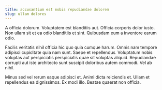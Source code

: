 ```yaml
---
title: accusantium est nobis repudiandae dolorem
slug: ullam dolores
---
```


A officia dolorum. Voluptatem est blanditiis aut. Officia corporis dolor iusto. Non ullam sit et ea odio blanditiis et sint. Quibusdam eum a inventore earum odio.

Facilis veritatis nihil officia hic quo quia cumque harum. Omnis nam tempore adipisci cupiditate quia nam sunt. Saepe et repellendus. Voluptatum nobis voluptas aut perspiciatis perspiciatis quae sit voluptas aliquid. Repudiandae corrupti aut iste architecto sunt suscipit doloribus autem commodi. Vel ab nihil.

Minus sed vel rerum eaque adipisci et. Animi dicta reiciendis et. Ullam et repellendus ea dignissimos. Ex modi illo. Beatae quaerat non officia.
